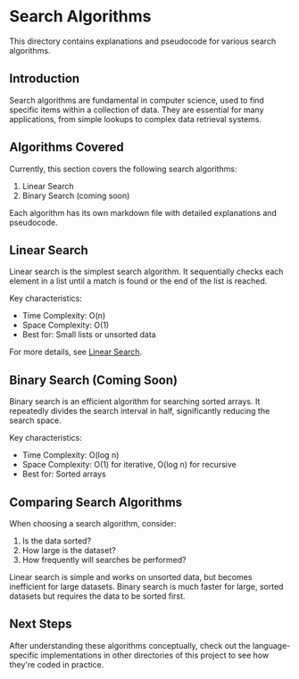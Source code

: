 # Search Algorithms

This directory contains explanations and pseudocode for various search algorithms.

## Introduction

Search algorithms are fundamental in computer science, used to find specific items within a collection of data. They are essential for many applications, from simple lookups to complex data retrieval systems.

## Algorithms Covered

Currently, this section covers the following search algorithms:

1. Linear Search
2. Binary Search (coming soon)

Each algorithm has its own markdown file with detailed explanations and pseudocode.

## Linear Search

Linear search is the simplest search algorithm. It sequentially checks each element in a list until a match is found or the end of the list is reached.

Key characteristics:

- Time Complexity: O(n)
- Space Complexity: O(1)
- Best for: Small lists or unsorted data

For more details, see [Linear Search](./linear-search.md).

## Binary Search (Coming Soon)

Binary search is an efficient algorithm for searching sorted arrays. It repeatedly divides the search interval in half, significantly reducing the search space.

Key characteristics:

- Time Complexity: O(log n)
- Space Complexity: O(1) for iterative, O(log n) for recursive
- Best for: Sorted arrays

## Comparing Search Algorithms

When choosing a search algorithm, consider:

1. Is the data sorted?
2. How large is the dataset?
3. How frequently will searches be performed?

Linear search is simple and works on unsorted data, but becomes inefficient for large datasets. Binary search is much faster for large, sorted datasets but requires the data to be sorted first.

## Next Steps

After understanding these algorithms conceptually, check out the language-specific implementations in other directories of this project to see how they're coded in practice.
